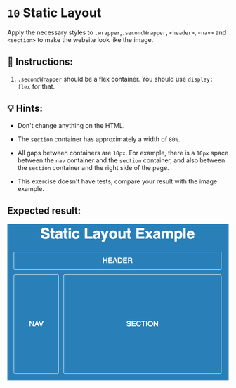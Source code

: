 # `10` Static Layout 

Apply the necessary styles to `.wrapper`,`.secondWrapper`, `<header>`, `<nav>` and `<section>` to make the website look like the image.

## 📝 Instructions:
1. `.secondWrapper` should be a flex container. You should use `display: flex` for that.

## 💡 Hints: 

- Don't change anything on the HTML.

- The `section` container has approximately a width of `80%`.

- All gaps between containers are `10px`. For example, there is a `10px` space between the `nav` container and the `section` container, and also between the `section` container and the right side of the page.

- This exercise doesn't have tests, compare your result with the image example.

## Expected result:

![Static Layout](../../.learn/assets/0B62fyP.png?raw=true)

